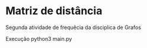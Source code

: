 # Matriz de distância

Segunda atividade de frequêcia da disciplica de Grafos

Execução python3 main.py

